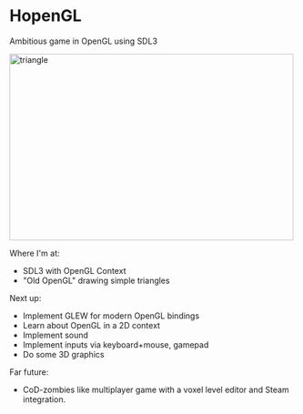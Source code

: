 # HopenGL
Ambitious game in OpenGL using SDL3

<img width="499" height="328" alt="triangle" src="https://github.com/user-attachments/assets/1c06b04b-5830-4d75-88a1-c33c9b82bfb3" />

Where I'm at:
- SDL3 with OpenGL Context
- "Old OpenGL" drawing simple triangles

Next up:
- Implement GLEW for modern OpenGL bindings
- Learn about OpenGL in a 2D context
- Implement sound
- Implement inputs via keyboard+mouse, gamepad
- Do some 3D graphics

Far future:
- CoD-zombies like multiplayer game with a voxel level editor and Steam integration.

